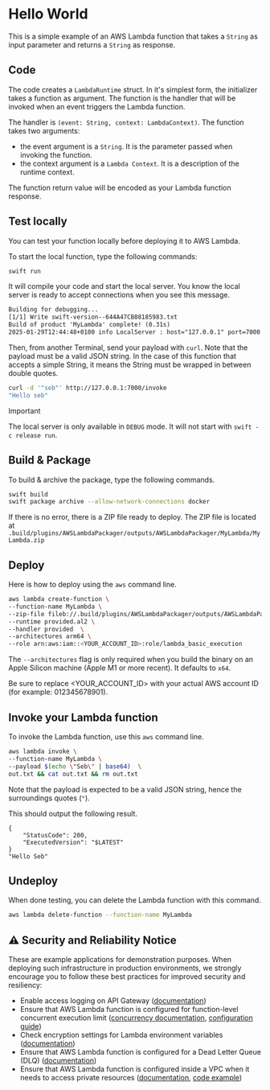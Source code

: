 # Hello World 

This is a simple example of an AWS Lambda function that takes a `String` as input parameter and returns a `String` as response.

## Code 

The code creates a `LambdaRuntime` struct. In it's simplest form, the initializer takes a function as argument. The function is the handler that will be invoked when an event triggers the Lambda function.

The handler is `(event: String, context: LambdaContext)`. The function takes two arguments:
- the event argument is a `String`. It is the parameter passed when invoking the function.
- the context argument is a `Lambda Context`. It is a description of the runtime context.

The function return value will be encoded as your Lambda function response.

## Test locally 

You can test your function locally before deploying it to AWS Lambda.

To start the local function, type the following commands:

```bash
swift run
```

It will compile your code and start the local server. You know the local server is ready to accept connections when you see this message.

```txt
Building for debugging...
[1/1] Write swift-version--644A47CB88185983.txt
Build of product 'MyLambda' complete! (0.31s)
2025-01-29T12:44:48+0100 info LocalServer : host="127.0.0.1" port=7000 [AWSLambdaRuntime] Server started and listening
```

Then, from another Terminal, send your payload with `curl`. Note that the payload must be a valid JSON string. In the case of this function that accepts a simple String, it means the String must be wrapped in between double quotes.

```bash
curl -d '"seb"' http://127.0.0.1:7000/invoke    
"Hello seb"
```

> [!IMPORTANT]
> The local server is only available in `DEBUG` mode. It will not start with `swift -c release run`.

## Build & Package 

To build & archive the package, type the following commands.

```bash
swift build
swift package archive --allow-network-connections docker
```

If there is no error, there is a ZIP file ready to deploy. 
The ZIP file is located at `.build/plugins/AWSLambdaPackager/outputs/AWSLambdaPackager/MyLambda/MyLambda.zip`

## Deploy

Here is how to deploy using the `aws` command line.

```bash
aws lambda create-function \
--function-name MyLambda \
--zip-file fileb://.build/plugins/AWSLambdaPackager/outputs/AWSLambdaPackager/MyLambda/MyLambda.zip \
--runtime provided.al2 \
--handler provided  \
--architectures arm64 \
--role arn:aws:iam::<YOUR_ACCOUNT_ID>:role/lambda_basic_execution
```

The `--architectures` flag is only required when you build the binary on an Apple Silicon machine (Apple M1 or more recent). It defaults to `x64`.

Be sure to replace <YOUR_ACCOUNT_ID> with your actual AWS account ID (for example: 012345678901).

## Invoke your Lambda function

To invoke the Lambda function, use this `aws` command line.

```bash
aws lambda invoke \
--function-name MyLambda \
--payload $(echo \"Seb\" | base64)  \
out.txt && cat out.txt && rm out.txt
```

Note that the payload is expected to be a valid JSON string, hence the surroundings quotes (`"`).

This should output the following result. 

```
{
    "StatusCode": 200,
    "ExecutedVersion": "$LATEST"
}
"Hello Seb"
```

## Undeploy

When done testing, you can delete the Lambda function with this command.

```bash
aws lambda delete-function --function-name MyLambda
```

## ⚠️ Security and Reliability Notice

These are example applications for demonstration purposes. When deploying such infrastructure in production environments, we strongly encourage you to follow these best practices for improved security and resiliency:

- Enable access logging on API Gateway ([documentation](https://docs.aws.amazon.com/apigateway/latest/developerguide/set-up-logging.html))
- Ensure that AWS Lambda function is configured for function-level concurrent execution limit ([concurrency documentation](https://docs.aws.amazon.com/lambda/latest/dg/lambda-concurrency.html), [configuration guide](https://docs.aws.amazon.com/lambda/latest/dg/configuration-concurrency.html))
- Check encryption settings for Lambda environment variables ([documentation](https://docs.aws.amazon.com/lambda/latest/dg/configuration-envvars-encryption.html))
- Ensure that AWS Lambda function is configured for a Dead Letter Queue (DLQ) ([documentation](https://docs.aws.amazon.com/lambda/latest/dg/invocation-async-retain-records.html#invocation-dlq))
- Ensure that AWS Lambda function is configured inside a VPC when it needs to access private resources ([documentation](https://docs.aws.amazon.com/lambda/latest/dg/configuration-vpc.html), [code example](https://github.com/awslabs/swift-aws-lambda-runtime/tree/main/Examples/ServiceLifecycle%2BPostgres))